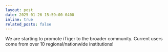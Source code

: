 ```yaml
---
layout: post
date: 2025-01-26 15:59:00-0400
inline: true
related_posts: false
---
```


We are starting to promote iTiger to the broader community. Current users come from over 10 regional/nationwide institutions!
